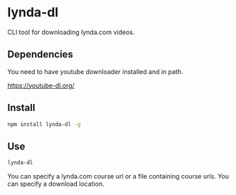# lynda-dl

CLI tool for downloading lynda.com videos.

## Dependencies

You need to have youtube downloader installed and in path.

https://youtube-dl.org/

## Install

```sh
npm install lynda-dl -g
```

## Use

```sh
lynda-dl
```

You can specify a lynda.com course url or a file containing course urls.
You can specify a download location.